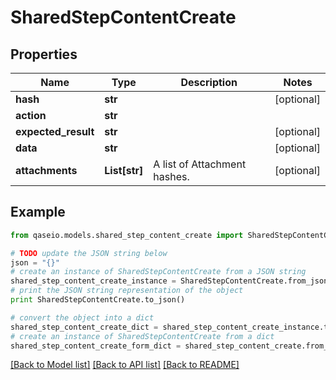 # SharedStepContentCreate


## Properties

Name | Type | Description | Notes
------------ | ------------- | ------------- | -------------
**hash** | **str** |  | [optional] 
**action** | **str** |  | 
**expected_result** | **str** |  | [optional] 
**data** | **str** |  | [optional] 
**attachments** | **List[str]** | A list of Attachment hashes. | [optional] 

## Example

```python
from qaseio.models.shared_step_content_create import SharedStepContentCreate

# TODO update the JSON string below
json = "{}"
# create an instance of SharedStepContentCreate from a JSON string
shared_step_content_create_instance = SharedStepContentCreate.from_json(json)
# print the JSON string representation of the object
print SharedStepContentCreate.to_json()

# convert the object into a dict
shared_step_content_create_dict = shared_step_content_create_instance.to_dict()
# create an instance of SharedStepContentCreate from a dict
shared_step_content_create_form_dict = shared_step_content_create.from_dict(shared_step_content_create_dict)
```
[[Back to Model list]](../README.md#documentation-for-models) [[Back to API list]](../README.md#documentation-for-api-endpoints) [[Back to README]](../README.md)


